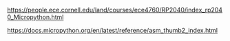https://people.ece.cornell.edu/land/courses/ece4760/RP2040/index_rp2040_Micropython.html

https://docs.micropython.org/en/latest/reference/asm_thumb2_index.html

